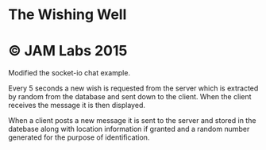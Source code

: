 # The Wishing Well
# © JAM Labs 2015

Modified the socket-io chat example.

Every 5 seconds a new wish is requested from the server which is extracted by random from the database and sent down to the client. When the client receives the message it is then displayed.

When a client posts a new message it is sent to the server and stored in the datebase along with location information if granted and a random number generated for the purpose of identification.


